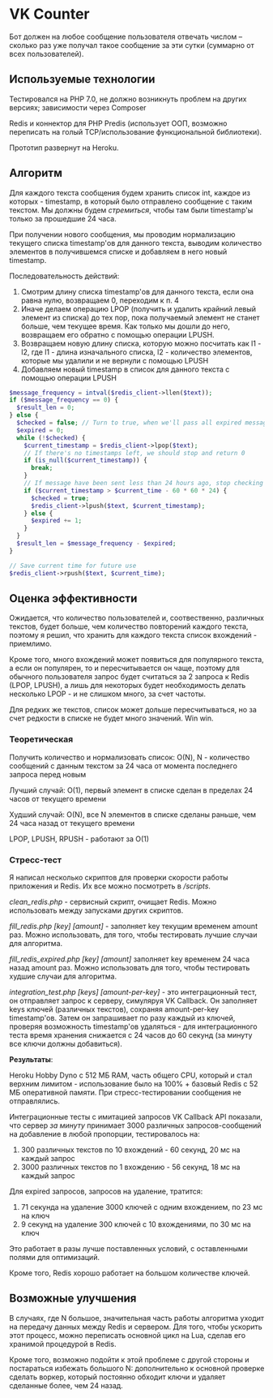 # VK Counter
Бот должен на любое сообщение пользователя отвечать числом – сколько раз уже получал такое сообщение за эти сутки (суммарно от всех пользователей).

## Используемые технологии

Тестировался на PHP 7.0, не должно возникнуть проблем на других версиях;
зависимости через Composer

Redis и коннектор для PHP Predis (использует ООП, возможно переписать на голый TCP/использование функциональной библиотеки).

Прототип развернут на Heroku.

## Алгоритм

Для каждого текста сообщения будем хранить список int, каждое из которых
\- timestamp, в который было отправлено сообщение с таким текстом. Мы должны будем
*стремиться*, чтобы там были timestamp'ы только за прошедшие 24 часа.

При получении нового сообщения, мы проводим нормализацию
текущего списка timestamp'ов для данного текста, выводим количество элементов
в получившемся списке и добавляем в него новый timestamp.

Последовательность действий:
1) Смотрим длину списка timestamp'ов для данного текста, если она равна нулю,
возвращаем 0, переходим к п. 4
2) Иначе делаем операцию LPOP (получить и удалить крайний левый элемент из списка)
до тех пор, пока получаемый элемент не станет больше, чем текущее время. Как только
мы дошли до него, возвращаем его обратно с помощью операции LPUSH.
3) Возвращаем новую длину списка, которую можно посчитать как l1 - l2,
где l1 - длина изначального списка, l2 - количество элементов, которые мы удалили
и не вернули с помощью LPUSH
4) Добавляем новый timestamp в список для данного текста с помощью операции LPUSH

```php
$message_frequency = intval($redis_client->llen($text));
if ($message_frequency == 0) {
  $result_len = 0;
} else {
  $checked = false; // Turn to true, when we'll pass all expired messages
  $expired = 0;
  while (!$checked) {
    $current_timestamp = $redis_client->lpop($text);
    // If there's no timestamps left, we should stop and return 0
    if (is_null($current_timestamp)) {
      break;
    }
    // If message have been sent less than 24 hours ago, stop checking
    if ($current_timestamp > $current_time - 60 * 60 * 24) {
      $checked = true;
      $redis_client->lpush($text, $current_timestamp);
    } else {
      $expired += 1;
    }
  }
  $result_len = $message_frequency - $expired;
}

// Save current time for future use
$redis_client->rpush($text, $current_time);
```

## Оценка эффективности

Ожидается, что количество пользователей и, соотвественно, различных текстов,
будет больше, чем количество повторений каждого текста, поэтому я решил,
что хранить для каждого текста список вхождений - приемлимо.

Кроме того, много вхождений может появиться для популярного текста, а если он
популярен, то и пересчитывается он чаще, поэтому для обычного пользователя
запрос будет считаться за 2 запроса к Redis (LPOP, LPUSH), а лишь для некоторых
будет необходимость делать несколько LPOP - и не слишком много, за счет частоты.

Для редких же текстов, список может дольше пересчитываться, но за счет редкости
в списке не будет много значений. Win win.

### Теоретическая

Получить количество и нормализовать список: О(N), N - количество сообщений с
данным текстом за 24 часа от момента последнего запроса перед новым

Лучший случай: O(1), первый элемент в списке сделан в пределах 24 часов от текущего времени

Худший случай: O(N), все N элементов в списке сделаны раньше, чем 24 часа назад от текущего времени

LPOP, LPUSH, RPUSH - работают за O(1)

### Стресс-тест

Я написал несколько скриптов для проверки скорости работы приложения и Redis.
Их все можно посмотреть в _/scripts_.

_clean_redis.php_ - сервисный скрипт, очищает Redis. Можно использовать между запусками
других скриптов.

_fill_redis.php [key] [amount]_ - заполняет key текущим временем amount раз. Можно использовать,
для того, чтобы тестировать лучшие случаи для алгоритма.

_fill_redis_expired.php [key] [amount]_ заполняет key временем 24 часа назад amount раз.
Можно использовать для того, чтобы тестировать худшие случаи для алгоритма.

_integration_test.php [keys] [amount-per-key]_ - это интеграционный тест,
он отправляет запрос к серверу, симуляруя VK Callback. Он заполняет keys ключей
(различных текстов), сохраняя amount-per-key timestamp'ов. Затем он запрашивает
по разу каждый из ключей, проверяя возможность timestamp'ов удаляться - для
интеграционного теста время хранения снижается с 24 часов до 60 секунд
(за минуту все ключи должны добавиться).


__Результаты__:

Heroku Hobby Dyno c 512 МБ RAM, часть общего CPU, который и стал верхним лимитом -
использование было на 100% +
базовый Redis с 52 МБ оперативной памяти. При стресс-тестировании сообщения не отправлялись.

Интеграционные тесты с имитацией запросов VK Callback API показали, что сервер
*за минуту* принимает 3000 различных запросов-сообщений на добавление в любой пропорции, тестировалось на:
1) 300 различных текстов по 10 вхождений - 60 секунд, 20 мс на каждый запрос
2) 3000 различных текстов по 1 вхождению - 56 секунд, 18 мс на каждый запрос

Для expired запросов, запросов на удаление, тратится:
1) 71 секунда на удаление 3000 ключей с
одним вхождением, по 23 мс на ключ
2) 9 секунд на удаление 300 ключей с 10 вхождениями, по 30 мс на ключ

Это работает в разы лучше поставленных условий, с оставленными полями для оптимизаций.

Кроме того, Redis хорошо работает на большом количестве ключей.

## Возможные улучшения

В случаях, где N большое, значительная часть работы алгоритма уходит на
передачу данных между Redis и сервером. Для того, чтобы ускорить этот процесс,
можно переписать основной цикл на Lua, сделав его хранимой процедурой в Redis.

Кроме того, возможно подойти к этой проблеме с другой стороны и постараться избежать
большого N: дополнительно к основной проверке сделать воркер,
который постоянно обходит ключи и удаляет сделанные более, чем 24 назад.
